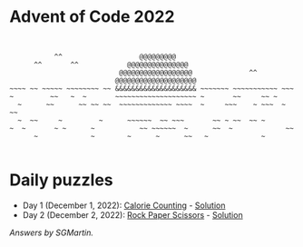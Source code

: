 # Advent of Code 2022

```


           ^^                   @@@@@@@@@
      ^^       ^^            @@@@@@@@@@@@@@@
                           @@@@@@@@@@@@@@@@@@              ^^
                          @@@@@@@@@@@@@@@@@@@@
~~~~ ~~ ~~~~~ ~~~~~~~~ ~~ &&&&&&&&&&&&&&&&&&&& ~~~~~~~ ~~~~~~~~~~~ ~~~
~         ~~   ~  ~       ~~~~~~~~~~~~~~~~~~~~ ~       ~~     ~~ ~
  ~      ~~      ~~ ~~ ~~  ~~~~~~~~~~~~~ ~~~~  ~     ~~~    ~ ~~~  ~ ~~ 
  ~  ~~     ~         ~      ~~~~~~  ~~ ~~~       ~~ ~ ~~  ~~ ~ 
~  ~       ~ ~      ~           ~~ ~~~~~~  ~      ~~  ~             ~~
      ~             ~        ~      ~      ~~   ~             ~


```

# Daily puzzles
* Day 1 (December 1, 2022): [Calorie Counting](https://adventofcode.com/2022/day/1) - [Solution](https://github.com/SGMartin/advent_of_code_2022/blob/main/1/code.py)
* Day 2 (December 2, 2022): [Rock Paper Scissors](https://adventofcode.com/2022/day/2) - [Solution](https://github.com/SGMartin/advent_of_code_2022/blob/main/2/code.py)

_Answers by SGMartin._
